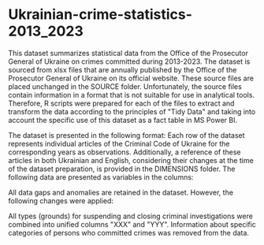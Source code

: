 # Ukrainian-crime-statistics-2013_2023
This dataset summarizes statistical data from the Office of the Prosecutor General of Ukraine on crimes committed during 2013-2023.
The dataset is sourced from xlsx files that are annually published by the Office of the Prosecutor General of Ukraine on its official website. These source files are placed unchanged in the SOURCE folder. Unfortunately, the source files contain information in a format that is not suitable for use in analytical tools. Therefore, R scripts were prepared for each of the files to extract and transform the data according to the principles of "Tidy Data" and taking into account the specific use of this dataset as a fact table in MS Power BI.

The dataset is presented in the following format:
Each row of the dataset represents individual articles of the Criminal Code of Ukraine for the corresponding years as observations. Additionally, a reference of these articles in both Ukrainian and English, considering their changes at the time of the dataset preparation, is provided in the DIMENSIONS folder.
The following data are presented as variables in the columns:

All data gaps and anomalies are retained in the dataset. However, the following changes were applied:

All types (grounds) for suspending and closing criminal investigations were combined into unified columns "XXX" and "YYY".
Information about specific categories of persons who committed crimes was removed from the data.
